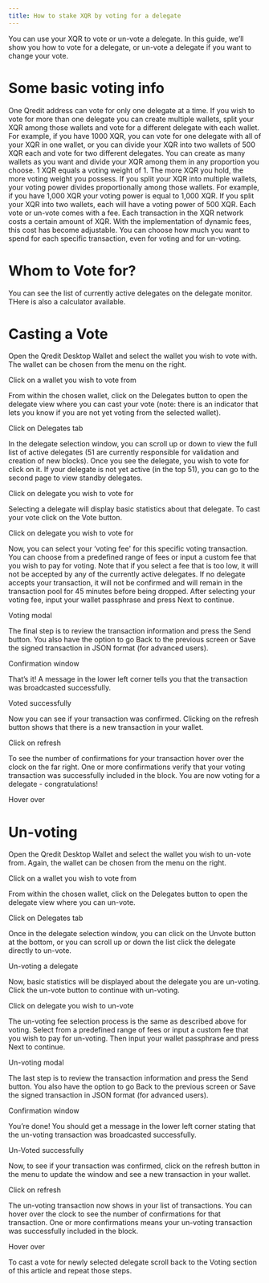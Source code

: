 ```yaml
---
title: How to stake XQR by voting for a delegate
---
```


You can use your XQR to vote or un-vote a delegate. In this guide, we’ll show you how to vote for a delegate, or un-vote a delegate if you want to change your vote.

# Some basic voting info

One Qredit address can vote for only one delegate at a time. If you wish to vote for more than one delegate you can create multiple wallets, split your XQR among those wallets and vote for a different delegate with each wallet. For example, if you have 1000 XQR, you can vote for one delegate with all of your XQR in one wallet, or you can divide your XQR into two wallets of 500 XQR each and vote for two different delegates. You can create as many wallets as you want and divide your XQR among them in any proportion you choose.
1 XQR equals a voting weight of 1. The more XQR you hold, the more voting weight you possess. If you split your XQR into multiple wallets, your voting power divides proportionally among those wallets. For example, if you have 1,000 XQR your voting power is equal to 1,000 XQR. If you split your XQR into two wallets, each will have a voting power of 500 XQR.
Each vote or un-vote comes with a fee. Each transaction in the XQR network costs a certain amount of XQR. With the implementation of dynamic fees, this cost has become adjustable. You can choose how much you want to spend for each specific transaction, even for voting and for un-voting.

# Whom to Vote for?
You can see the list of currently active delegates on the delegate monitor. THere is also a calculator available.

# Casting a Vote
Open the Qredit Desktop Wallet and select the wallet you wish to vote with. The wallet can be chosen from the menu on the right.

Click on a wallet you wish to vote from

From within the chosen wallet, click on the Delegates button to open the delegate view where you can cast your vote (note: there is an indicator that lets you know if you are not yet voting from the selected wallet).

Click on Delegates tab

In the delegate selection window, you can scroll up or down to view the full list of active delegates (51 are currently responsible for validation and creation of new blocks). Once you see the delegate, you wish to vote for click on it. If your delegate is not yet active (in the top 51), you can go to the second page to view standby delegates.

Click on delegate you wish to vote for

Selecting a delegate will display basic statistics about that delegate. To cast your vote click on the Vote button.

Click on delegate you wish to vote for

Now, you can select your ‘voting fee' for this specific voting transaction. You can choose from a predefined range of fees or input a custom fee that you wish to pay for voting. Note that if you select a fee that is too low, it will not be accepted by any of the currently active delegates. If no delegate accepts your transaction, it will not be confirmed and will remain in the transaction pool for 45 minutes before being dropped. After selecting your voting fee, input your wallet passphrase and press Next to continue.

Voting modal

The final step is to review the transaction information and press the Send button. You also have the option to go Back to the previous screen or Save the signed transaction in JSON format (for advanced users).

Confirmation window

That’s it! A message in the lower left corner tells you that the transaction was broadcasted successfully.

Voted successfully

Now you can see if your transaction was confirmed. Clicking on the refresh button shows that there is a new transaction in your wallet.

Click on refresh

To see the number of confirmations for your transaction hover over the clock on the far right. One or more confirmations verify that your voting transaction was successfully included in the block. You are now voting for a delegate - congratulations!

Hover over

# Un-voting
Open the Qredit Desktop Wallet and select the wallet you wish to un-vote from. Again, the wallet can be chosen from the menu on the right.

Click on a wallet you wish to vote from

From within the chosen wallet, click on the Delegates button to open the delegate view where you can un-vote.

Click on Delegates tab

Once in the delegate selection window, you can click on the Unvote button at the bottom, or you can scroll up or down the list click the delegate directly to un-vote.

Un-voting a delegate

Now, basic statistics will be displayed about the delegate you are un-voting. Click the un-vote button to continue with un-voting.

Click on delegate you wish to un-vote

The un-voting fee selection process is the same as described above for voting. Select from a predefined range of fees or input a custom fee that you wish to pay for un-voting. Then input your wallet passphrase and press Next to continue.

Un-voting modal

The last step is to review the transaction information and press the Send button. You also have the option to go Back to the previous screen or Save the signed transaction in JSON format (for advanced users).

Confirmation window

You’re done! You should get a message in the lower left corner stating that the un-voting transaction was broadcasted successfully.

Un-Voted successfully

Now, to see if your transaction was confirmed, click on the refresh button in the menu to update the window and see a new transaction in your wallet.

Click on refresh

The un-voting transaction now shows in your list of transactions. You can hover over the clock to see the number of confirmations for that transaction. One or more confirmations means your un-voting transaction was successfully included in the block.

Hover over

To cast a vote for newly selected delegate scroll back to the Voting section of this article and repeat those steps.

